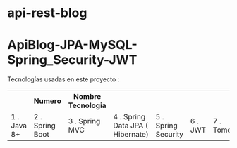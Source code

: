 # api-rest-blog

<h1>ApiBlog-JPA-MySQL-Spring_Security-JWT</h1>

<p>
Tecnologías usadas en este proyecto : 
</p>
<table>
  <td>
    <th>Numero</th>
    <th>Nombre Tecnologia</th>
  </td>
  <tr>
    <td>1 . Java 8+</td>
    <td>2 . Spring Boot</td>
    <td>3 . Spring MVC</td>
    <td>4 . Spring Data JPA ( Hibernate)</td>
    <td>5 . Spring Security</td>
    <td>6 . JWT</td>
    <td>7 . Tomcat</td>  
  </tr>
</table>
